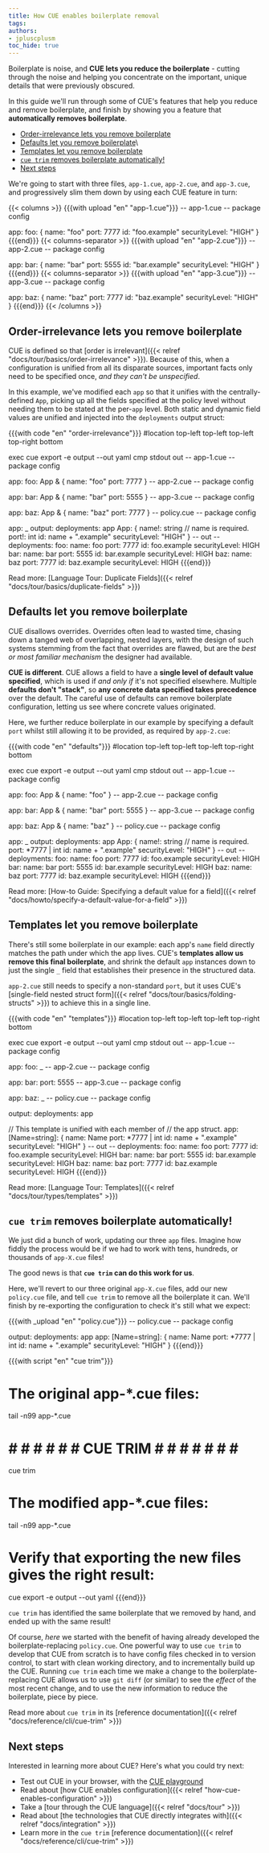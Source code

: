 ```yaml
---
title: How CUE enables boilerplate removal
tags:
authors:
- jpluscplusm
toc_hide: true
---
```


Boilerplate is noise, and **CUE lets you reduce the boilerplate** - cutting
through the noise and helping you concentrate on the important, unique details
that were previously obscured.

In this guide we'll run through some of CUE's features that help you reduce and
remove boilerplate, and finish by showing you a feature that **automatically
removes boilerplate**.

- [Order-irrelevance lets you remove boilerplate](#order-irrelevance-lets-you-remove-boilerplate)
- [Defaults let you remove boilerplate](#defaults-let-you-remove-boilerplate)\
- [Templates let you remove boilerplate](#templates-let-you-remove-boilerplate)
- [`cue trim` removes boilerplate automatically!](#cue-trim-removes-boilerplate-automatically)
- [Next steps](#next-steps)

We're going to start with three files, `app-1.cue`, `app-2.cue`, and
`app-3.cue`, and progressively slim them down by using each CUE feature in
turn:

{{< columns >}}
{{{with upload "en" "app-1.cue"}}}
-- app-1.cue --
package config

app: foo: {
	name:          "foo"
	port:          7777
	id:            "foo.example"
	securityLevel: "HIGH"
}
{{{end}}}
{{< columns-separator >}}
{{{with upload "en" "app-2.cue"}}}
-- app-2.cue --
package config

app: bar: {
	name:          "bar"
	port:          5555
	id:            "bar.example"
	securityLevel: "HIGH"
}
{{{end}}}
{{< columns-separator >}}
{{{with upload "en" "app-3.cue"}}}
-- app-3.cue --
package config

app: baz: {
	name:          "baz"
	port:          7777
	id:            "baz.example"
	securityLevel: "HIGH"
}
{{{end}}}
{{< /columns >}}

## Order-irrelevance lets you remove boilerplate

CUE is defined so that [order is irrelevant]({{< relref
"docs/tour/basics/order-irrelevance" >}}).
Because of this, when a configuration is unified from all its disparate
sources, important facts only need to be specified once, *and they can't be
unspecified*.

In this example, we've modified each `app` so that it unifies with the
centrally-defined `App`, picking up all the fields specified at the policy
level without needing them to be stated at the per-`app` level. Both static and
dynamic field values are unified and injected into the `deployments` output
struct:

{{{with code "en" "order-irrelevance"}}}
#location top-left top-left top-left top-right bottom

exec cue export -e output --out yaml
cmp stdout out
-- app-1.cue --
package config

app: foo: App & {
	name: "foo"
	port: 7777
}
-- app-2.cue --
package config

app: bar: App & {
	name: "bar"
	port: 5555
}
-- app-3.cue --
package config

app: baz: App & {
	name: "baz"
	port: 7777
}
-- policy.cue --
package config

app: _
output: deployments: app
App: {
	name!:         string // name is required.
	port!:         int
	id:            name + ".example"
	securityLevel: "HIGH"
}
-- out --
deployments:
  foo:
    name: foo
    port: 7777
    id: foo.example
    securityLevel: HIGH
  bar:
    name: bar
    port: 5555
    id: bar.example
    securityLevel: HIGH
  baz:
    name: baz
    port: 7777
    id: baz.example
    securityLevel: HIGH
{{{end}}}

Read more: [Language Tour: Duplicate Fields]({{< relref "docs/tour/basics/duplicate-fields" >}})

## Defaults let you remove boilerplate

CUE disallows overrides. Overrides often lead to wasted time, chasing down a
tanged web of overlapping, nested layers, with the design of such systems
stemming from the fact that overrides are flawed, but are the *best or most
familiar mechanism* the designer had available.

**CUE is different**. CUE allows a field to have a **single level of default
value specified**, which is used if *and only if* it's not specified elsewhere.
Multiple **defaults don't "stack"**, so **any concrete data specified takes
precedence** over the default. The careful use of defaults can remove
boilerplate configuration, letting us see where concrete values originated.

Here, we further reduce boilerplate in our example by specifying a default
`port` whilst still allowing it to be provided, as required by `app-2.cue`:

{{{with code "en" "defaults"}}}
#location top-left top-left top-left top-right bottom

exec cue export -e output --out yaml
cmp stdout out
-- app-1.cue --
package config

app: foo: App & {
	name: "foo"
}
-- app-2.cue --
package config

app: bar: App & {
	name: "bar"
	port: 5555
}
-- app-3.cue --
package config

app: baz: App & {
	name: "baz"
}
-- policy.cue --
package config

app: _
output: deployments: app
App: {
	name!:         string // name is required.
	port:          *7777 | int
	id:            name + ".example"
	securityLevel: "HIGH"
}
-- out --
deployments:
  foo:
    name: foo
    port: 7777
    id: foo.example
    securityLevel: HIGH
  bar:
    name: bar
    port: 5555
    id: bar.example
    securityLevel: HIGH
  baz:
    name: baz
    port: 7777
    id: baz.example
    securityLevel: HIGH
{{{end}}}

Read more: [How-to Guide: Specifying a default value for a field]({{< relref "docs/howto/specify-a-default-value-for-a-field" >}})

## Templates let you remove boilerplate

There's still some boilerplate in our example: each app's `name` field directly
matches the path under which the app lives.
CUE's **templates allow us remove this final boilerplate**, and shrink the
default `app` instances down to just the single `_` field that establishes
their presence in the structured data.

`app-2.cue` still needs to specify a non-standard `port`, but it uses CUE's
[single-field nested struct form]({{< relref "docs/tour/basics/folding-structs" >}})
to achieve this in a single line.

{{{with code "en" "templates"}}}
#location top-left top-left top-left top-right bottom

exec cue export -e output --out yaml
cmp stdout out
-- app-1.cue --
package config

app: foo: _
-- app-2.cue --
package config

app: bar: port: 5555
-- app-3.cue --
package config

app: baz: _
-- policy.cue --
package config

output: deployments: app

// This template is unified with each member of
// the app struct.
app: [Name=string]: {
	name:          Name
	port:          *7777 | int
	id:            name + ".example"
	securityLevel: "HIGH"
}
-- out --
deployments:
  foo:
    name: foo
    port: 7777
    id: foo.example
    securityLevel: HIGH
  bar:
    name: bar
    port: 5555
    id: bar.example
    securityLevel: HIGH
  baz:
    name: baz
    port: 7777
    id: baz.example
    securityLevel: HIGH
{{{end}}}

Read more: [Language Tour: Templates]({{< relref "docs/tour/types/templates" >}})

## `cue trim` removes boilerplate automatically!

We just did a bunch of work, updating our three `app` files. Imagine how fiddly
the process would be if we had to work with tens, hundreds, or thousands of
`app-X.cue` files!

The good news is that **`cue trim` can do this work for us**.

Here, we'll revert to our three original `app-X.cue` files, add our new
`policy.cue` file, and tell `cue trim` to remove all the boilerplate it can.
We'll finish by re-exporting the configuration to check it's still what we
expect:

{{{with _upload "en" "policy.cue"}}}
-- policy.cue --
package config

output: deployments: app
app: [Name=string]: {
	name:          Name
	port:          *7777 | int
	id:            name + ".example"
	securityLevel: "HIGH"
}
{{{end}}}

{{{with script "en" "cue trim"}}}
# The original app-*.cue files:
tail -n99 app-*.cue
# # # # # # # CUE TRIM # # # # # # # #
cue trim
# The modified app-*.cue files:
tail -n99 app-*.cue
# Verify that exporting the new files gives the right result:
cue export -e output --out yaml
{{{end}}}

`cue trim` has identified the same boilerplate that we removed by hand, and
ended up with the same result!

Of course, *here* we started with the benefit of having already developed the
boilerplate-replacing `policy.cue`. One powerful way to use `cue trim` to develop
that CUE from scratch is to have config files checked in to version
control, to start with clean working directory, and to incrementally build up
the CUE. Running `cue trim` each time we make a change to the
boilerplate-replacing CUE allows us to use `git diff` (or similar) to see the
*effect* of the most recent change, and to use the new information to reduce
the boilerplate, piece by piece.

Read more about `cue trim` in its
[reference documentation]({{< relref "docs/reference/cli/cue-trim" >}})

## Next steps

Interested in learning more about CUE? Here's what you could try next:

- Test out CUE in your browser, with the [CUE playground](/play)
- Read about
  [how CUE enables configuration]({{< relref "how-cue-enables-configuration" >}})
- Take a [tour through the CUE language]({{< relref "docs/tour" >}})
- Read about
  [the technologies that CUE directly integrates with]({{< relref "docs/integration" >}})
- Learn more in the `cue trim`
  [reference documentation]({{< relref "docs/reference/cli/cue-trim" >}})
<!-- TODO: extend list when more docs have landed -->
